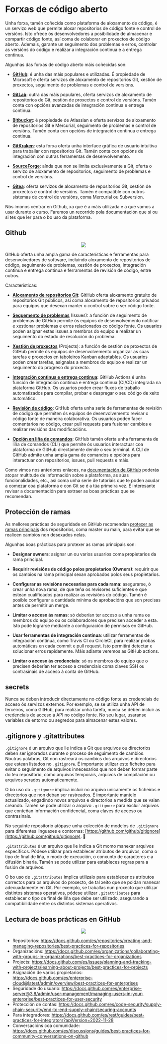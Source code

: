 # Forxas de código aberto

Unha forxa, tamén coñecida como plataforma de aloxamento de código, é un servizo web que permite aloxar repositorios de código fonte e control de versións. Isto ofrece ós desenvolvedores a posibilidade de almacenar e compartir código fonte, así coma de colaborar en proxectos de código aberto. Ademais, garante un seguimento dos problemas e erros, controlar as versións do código e realizar a integración continua e a entrega continua.

Algunhas das forxas de código aberto máis coñecidas son:

- **[GitHub](https://github.com/)**: é unha das máis populares e utilizadas. É propiedade de Microsoft e oferta servizos de aloxamento de repositorios Git, xestión de proxectos, seguimento de problemas e control de versións.

- **[GitLab](https://about.gitlab.com/)**: outra das máis populares, oferta servizos de aloxamento de repositorios de Git, xestión de proxectos e control de versións. Tamén conta con opcións avanzadas de integración continua e entrega continua.

- **[Bitbucket](https://bitbucket.org/)**: é propiedade de Atlassian e oferta servizos de aloxamento de repositorios Git e Mercurial, seguimento de problemas e control de versións. Tamén conta con opcións de integración continua e entrega continua.

- **[GitKraken](https://www.gitkraken.com/)**: esta forxa oferta unha interface gráfica de usuario intuitiva para traballar con repositorios Git. Tamén conta con opcións de integración con outras ferramentas de desenvolvemento.

- **[SourceForge](https://sourceforge.net/)**: aínda que non se limita exclusivamente a Git, oferta o servizo de aloxamento de repositorios, seguimento de problemas e control de versións.

- **[Gitea](https://gitea.io/en-us/)**: oferta servizos de aloxamento de repositorios Git, xestión de proxectos e control de versións. Tamén é compatible con outros sistemas de control de versións, coma Mercurial ou Subversion.

Nós ímonos centrar en Github, xa que é a máis utilizada e a que vamos a usar durante o curso. Faremos un recorrido pola documentación que si ou si tes que ler para o bo uso da plataforma.

## Github 

<div style="text-align: center;">
  <div style="margin: 0 auto;max-width:280px;">

![](../_media/02_hands_on/github-logo.png)

  </div>
</div>

GitHub oferta unha ampla gama de características e ferramentas para desenvolvedores de software, incluíndo aloxamento de repositorios de código, seguimento de problemas, xestión de proxectos, integración continua e entrega continua e ferramentas de revisión de código, entre outros.

Características:

- **[Aloxamento de repositorios Git](https://docs.github.com/es/repositories)**: GitHub oferta aloxamento gratuito de repositorios Git públicos, así coma aloxamento de repositorios privados para equipos que desexan manter o control sobre o ser código fonte.

- **[Seguemento de problemas](https://docs.github.com/es/issues)** (Issues): a función de seguimento de problemas de GitHub permite ós equipos de desenvolvemento notificar e xestionar problemas e erros relacionados co código fonte. Os usuarios poden asignar estas issues a membros do equipo e realizar un seguimento do estado de resolución do problema.

- **[Xestión de proxectos](https://docs.github.com/en/issues/planning-and-tracking-with-projects/learning-about-projects/about-projects)** (Projects): a función de xestión de proxectos de GitHub permite ós equipos de desenvolvemento organizar as súas tarefas e proxectos en taboleiros Kanban adaptables. Os usuarios poden crear tarefas, asignalas a membros do equipo e realizar un seguimento do progreso do proxecto.

- **[Integración continua e entrega continua](https://docs.github.com/es/actions)**: GitHub Actions é unha función de integración continua e entrega continua (CI/CD) integrada na plataforma GitHub. Os usuarios poden crear fluxos de traballo automatizados para compilar, probar e despregar o seu código de xeito automático.

- **[Revisión de código](https://docs.github.com/es/pull-requests)**: GitHub oferta unha serie de ferramentas de revisión de código que permiten ós equipos de desenvolvemento revisar o código fonte de maneira colaborativa. Os usuarios poden facer comentarios no código, crear pull requests para fusionar cambios e realizar revisións das modificacións.

- **[Opción en liña de comandos](https://docs.github.com/es/github-cli)**: GitHub tamén oferta unha ferramenta de liña de comandos (CLI) que permite ós usuarios interactuar coa plataforma de GitHub directamente dende o seu terminal. A CLI de GitHub admite unha ampla gama de comandos e opcións para interactuar con repositorios, issues, pull requests e máis.

Como vimos nos anteriores enlaces, na [documentación de GitHub](https://docs.github.com/es) poderás atopar multitude de información sobre a plataforma, as súas funcionalidades, etc., así coma unha serie de tutoriais que te poden axudar a comezar coa plataforma e con Git se é a túa primeira vez. É interesante revisar a documentación para extraer as boas prácticas que se recomendan.

## Protección de ramas

As mellores prácticas de seguridade en GitHub recomendan [protexer as ramas principais](https://docs.github.com/es/repositories/configuring-branches-and-merges-in-your-repository/defining-the-mergeability-of-pull-requests/managing-a-branch-protection-rule) dos repositorios, coma master ou main, para evitar que se realicen cambios non desexados nelas.

Algunhas boas prácticas para protexer as ramas principais son:

- **Designar owners**: asignar un ou varios usuarios coma propietarios da rama principal.

- **Requirir revisións de código polos propietarios (Owners)**: requirir que os cambios na rama principal sexan aprobados polos seus propietarios.

- **Configurar as revisións necesarias para cada rama**: asegurarse, ó crear unha nova rama, de que teña os revisores suficientes e que estean cualificados para realizar as revisións do código. Tamén é posible configurar a cantidade mínima de aprobacións que son precisas antes de permitir un merge.

- **Limitar o acceso ás ramas**: só deberían ter acceso a unha rama os membros do equipo ou os colaboradores que precisen acceder a esta. Isto pode lograrse mediante a configuración de permisos en GitHub.

- **Usar ferramentas de integración continua**: utilizar ferramentas de integración continua, como Travis CI ou CircleCI, para realizar probas automáticas en cada commit e pull request. Isto permitirá detectar e solucionar erros rapidamente. Máis adiante veremos as GitHub actions.

- **Limitar o acceso ás credenciais**: só os membros do equipo que o precisen deberían ter acceso a credenciais coma claves SSH ou contrasinais de acceso á conta de GitHub.

## secrets
Nunca se deben introducir directamente no código fonte as credenciais de acceso ós servizos externos. Por exemplo, se se utiliza unha API de terceiros, coma GitHub, para realizar unha tarefa, nunca se deben incluír as credenciais de acceso á API no código fonte. No seu lugar, usaranse variables de entorno ou segredos para almacenar estes valores.

## .gitignore y .gitattributes

`.gitignore` é un arquivo que lle indica a Git que arquivos ou directorios deben ser ignorados durante o proceso de seguimento de cambios. Noutras palabras, Git non rastreará os cambios dos arquivos e directorios que estean listados no `.gitignore`. É importante utilizar este ficheiro para evitar o seguimento de arquivos innecesarios que non deben formar parte do teu repositorio, como arquivos temporais, arquivos de compilación ou arquivos xerados automaticamente.

O bo uso do `.gitignore` implica incluír no arquivo unicamente os ficheiros e directorios que non deban ser rastreados. É importante mantelo actualizado, engadindo novos arquivos e directorios a medida que se vaian creando. Tamén se pode utilizar o arquivo `.gitignore` para excluír arquivos que conteñan información confidencial, coma claves de acceso ou contrasinais.

No seguinte repositorio atópase unha colección de modelos de `.gitignore` para diferentes linguaxes e contornas: [https://github.com/github/gitignore](https://github.com/github/gitignore). 👀

`.gitattributes` é un arquivo que lle indica a Git momo manexar arquivos específicos. Pódese utilizar para establecer atributos de arquivos, coma o tipo de final de liña, o modo de execución, o conxunto de caracteres e a difusión binaria. Tamén se pode utilizar para estableces regras para a fusión de arquivos.

O bo uso de `.gitattributes` implica utilizalo para establecer os atributos correctos para os arquivos do proxecto, de tal xeito que se poidan manexar adecuadamente en Git. Por exemplo, se traballas nun proxecto que utilizar distintos sistemas operativos, pódese utilizar `.gitattributes` para establecer o tipo de final de liña que debe ser utilizado, asegurando a compatibilidade entre os distintos sistemas operativos.

## Lectura de boas prácticas en GitHub

<div style="text-align: center;">
  <div style="margin: 0 auto;max-width:280px;">

![](../_media/02_hands_on/lecturas.jpg)

  </div>
</div>

- Repositorios: https://docs.github.com/es/repositories/creating-and-managing-repositories/best-practices-for-repositories
- Organizacións: https://docs.github.com/es/organizations/collaborating-with-groups-in-organizations/best-practices-for-organizations
- Projects: https://docs.github.com/es/issues/planning-and-tracking-with-projects/learning-about-projects/best-practices-for-projects 
- Asignación de varios propietarios: https://docs.github.com/es/enterprise-cloud@latest/admin/overview/best-practices-for-enterprises
- Seguridade do usuario: https://docs.github.com/es/enterprise-server@3.8/admin/user-management/managing-users-in-your-enterprise/best-practices-for-user-security
- Protección de contas: https://docs.github.com/es/code-security/supply-chain-security/end-to-end-supply-chain/securing-accounts
- Para integradores: https://docs.github.com/es/rest/guides/best-practices-for-integrators?apiVersion=2022-11-28
- Conversacións coa comunidade: https://docs.github.com/es/discussions/guides/best-practices-for-community-conversations-on-github
